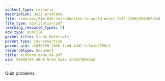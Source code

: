 ```yaml
---
content_type: resource
description: Quiz problems.
file: /courses/21m-030-introduction-to-world-music-fall-2006/99048f4540c09c9d5a3c1c6627044ba2_midterm_exam_04.pdf
file_type: application/pdf
learning_resource_types: []
ocw_type: OCWFile
parent_title: Study Materials
parent_type: CourseSection
parent_uid: c2030759-2096-1cbd-4dd1-2c8a1a2756e1
resourcetype: Document
title: midterm_exam_04.pdf
uid: 99048f45-40c0-9c9d-5a3c-1c6627044ba2
---
```

Quiz problems.

